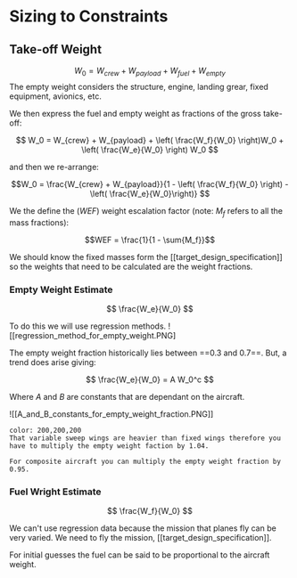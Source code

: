 # Sizing to Constraints

## Take-off Weight
$$W_0 = W_{crew} + W_{payload} + W_{fuel} + W_{empty}$$
The empty weight considers the structure, engine, landing grear, fixed equipment, avionics, etc.

We then express the fuel and empty weight as fractions of the gross take-off:

$$ W_0 = W_{crew} + W_{payload} + \left( \frac{W_f}{W_0}  \right)W_0 + \left( \frac{W_e}{W_0} \right) W_0 $$

and then we re-arrange:

$$W_0 = \frac{W_{crew} + W_{payload}}{1 - \left( \frac{W_f}{W_0} \right) - \left( \frac{W_e}{W_0}\right)} $$

We the define the ($WEF$) weight escalation factor (note: $M_f$ refers to all the mass fractions):

$$WEF = \frac{1}{1 - \sum{M_f}}$$

We should know the fixed masses form the [[target_design_specification]] so the weights that need to be calculated are the weight fractions.

### Empty Weight Estimate

$$ \frac{W_e}{W_0} $$

To do this we will use regression methods.
![[regression_method_for_empty_weight.PNG]

The empty weight fraction historically lies between ==0.3 and 0.7==. But, a trend does arise giving:

$$ \frac{W_e}{W_0} = A W_0^c $$

Where $A$ and $B$ are constants that are dependant on the aircraft.

![[A_and_B_constants_for_empty_weight_fraction.PNG]]

```ad-note
color: 200,200,200
That variable sweep wings are heavier than fixed wings therefore you have to multiply the empty weight faction by 1.04.

For composite aircraft you can multiply the empty weight fraction by 0.95.
```


### Fuel Wright Estimate

$$ \frac{W_f}{W_0} $$

We can't use regression data because the mission that planes fly can be very varied. We need to fly the mission, [[target_design_specification]].

For initial guesses the fuel can be said to be proportional to the aircraft weight.

